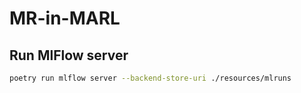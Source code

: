 # MR-in-MARL

## Run MlFlow server
```bash
poetry run mlflow server --backend-store-uri ./resources/mlruns
```